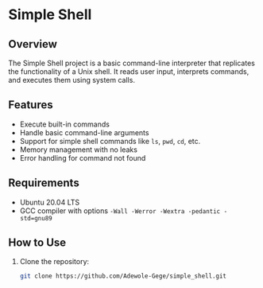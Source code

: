 # Simple Shell

## Overview
The Simple Shell project is a basic command-line interpreter that replicates the functionality of a Unix shell. It reads user input, interprets commands, and executes them using system calls.

## Features
- Execute built-in commands
- Handle basic command-line arguments
- Support for simple shell commands like `ls`, `pwd`, `cd`, etc.
- Memory management with no leaks
- Error handling for command not found

## Requirements
- Ubuntu 20.04 LTS
- GCC compiler with options `-Wall -Werror -Wextra -pedantic -std=gnu89`

## How to Use
1. Clone the repository:
   ```bash
   git clone https://github.com/Adewole-Gege/simple_shell.git
